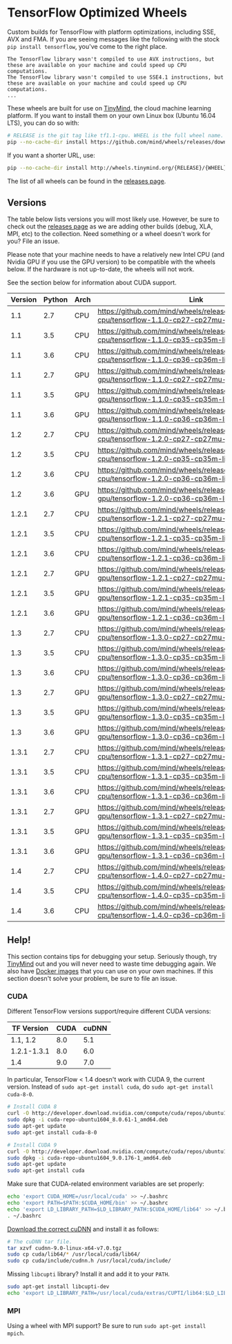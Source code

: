 # TensorFlow Optimized Wheels

Custom builds for TensorFlow with platform optimizations, including SSE, AVX and FMA. If you are seeing messages like the following with the stock `pip install tensorflow`, you've come to the right place.

```
The TensorFlow library wasn't compiled to use AVX instructions, but these are available on your machine and could speed up CPU computations.
The TensorFlow library wasn't compiled to use SSE4.1 instructions, but these are available on your machine and could speed up CPU computations.
...
```

These wheels are built for use on [TinyMind](https://www.tinymind.com), the cloud machine learning platform. If you want to install them on your own Linux box (Ubuntu 16.04 LTS), you can do so with:

```sh
# RELEASE is the git tag like tf1.1-cpu. WHEEL is the full wheel name.
pip --no-cache-dir install https://github.com/mind/wheels/releases/download/{RELEASE}/{WHEEL}
```

If you want a shorter URL, use:

```sh
pip --no-cache-dir install http://wheels.tinymind.org/{RELEASE}/{WHEEL}
```

The list of all wheels can be found in the [releases page](https://github.com/mind/wheels/releases).

## Versions

The table below lists versions you will most likely use. However, be sure to check out the [releases page](https://github.com/mind/wheels/releases) as we are adding other builds (debug, XLA, MPI, etc) to the collection. Need something or a wheel doesn't work for you? File an issue.

Please note that your machine needs to have a relatively new Intel CPU (and Nvidia GPU if you use the GPU version) to be compatible with the wheels below. If the hardware is not up-to-date, the wheels will not work.

See the section below for information about CUDA support.

Version | Python | Arch | Link
--------|--------|------|-----
1.1 | 2.7 | CPU | https://github.com/mind/wheels/releases/download/tf1.1-cpu/tensorflow-1.1.0-cp27-cp27mu-linux_x86_64.whl
1.1 | 3.5 | CPU | https://github.com/mind/wheels/releases/download/tf1.1-cpu/tensorflow-1.1.0-cp35-cp35m-linux_x86_64.whl
1.1 | 3.6 | CPU | https://github.com/mind/wheels/releases/download/tf1.1-cpu/tensorflow-1.1.0-cp36-cp36m-linux_x86_64.whl
1.1 | 2.7 | GPU | https://github.com/mind/wheels/releases/download/tf1.1-gpu/tensorflow-1.1.0-cp27-cp27mu-linux_x86_64.whl
1.1 | 3.5 | GPU | https://github.com/mind/wheels/releases/download/tf1.1-gpu/tensorflow-1.1.0-cp35-cp35m-linux_x86_64.whl
1.1 | 3.6 | GPU | https://github.com/mind/wheels/releases/download/tf1.1-gpu/tensorflow-1.1.0-cp36-cp36m-linux_x86_64.whl
1.2 | 2.7 | CPU | https://github.com/mind/wheels/releases/download/tf1.2-cpu/tensorflow-1.2.0-cp27-cp27mu-linux_x86_64.whl
1.2 | 3.5 | CPU | https://github.com/mind/wheels/releases/download/tf1.2-cpu/tensorflow-1.2.0-cp35-cp35m-linux_x86_64.whl
1.2 | 3.6 | CPU | https://github.com/mind/wheels/releases/download/tf1.2-cpu/tensorflow-1.2.0-cp36-cp36m-linux_x86_64.whl
1.2 | 3.6 | GPU | https://github.com/mind/wheels/releases/download/tf1.2-gpu/tensorflow-1.2.0-cp36-cp36m-linux_x86_64.whl
1.2.1 | 2.7 | CPU | https://github.com/mind/wheels/releases/download/tf1.2.1-cpu/tensorflow-1.2.1-cp27-cp27mu-linux_x86_64.whl
1.2.1 | 3.5 | CPU | https://github.com/mind/wheels/releases/download/tf1.2.1-cpu/tensorflow-1.2.1-cp35-cp35m-linux_x86_64.whl
1.2.1 | 3.6 | CPU | https://github.com/mind/wheels/releases/download/tf1.2.1-cpu/tensorflow-1.2.1-cp36-cp36m-linux_x86_64.whl
1.2.1 | 2.7 | GPU | https://github.com/mind/wheels/releases/download/tf1.2.1-gpu/tensorflow-1.2.1-cp27-cp27mu-linux_x86_64.whl
1.2.1 | 3.5 | GPU | https://github.com/mind/wheels/releases/download/tf1.2.1-gpu/tensorflow-1.2.1-cp35-cp35m-linux_x86_64.whl
1.2.1 | 3.6 | GPU | https://github.com/mind/wheels/releases/download/tf1.2.1-gpu/tensorflow-1.2.1-cp36-cp36m-linux_x86_64.whl
1.3 | 2.7 | CPU | https://github.com/mind/wheels/releases/download/tf1.3-cpu/tensorflow-1.3.0-cp27-cp27mu-linux_x86_64.whl
1.3 | 3.5 | CPU | https://github.com/mind/wheels/releases/download/tf1.3-cpu/tensorflow-1.3.0-cp35-cp35m-linux_x86_64.whl
1.3 | 3.6 | CPU | https://github.com/mind/wheels/releases/download/tf1.3-cpu/tensorflow-1.3.0-cp36-cp36m-linux_x86_64.whl
1.3 | 2.7 | GPU | https://github.com/mind/wheels/releases/download/tf1.3-gpu/tensorflow-1.3.0-cp27-cp27mu-linux_x86_64.whl
1.3 | 3.5 | GPU | https://github.com/mind/wheels/releases/download/tf1.3-gpu/tensorflow-1.3.0-cp35-cp35m-linux_x86_64.whl
1.3 | 3.6 | GPU | https://github.com/mind/wheels/releases/download/tf1.3-gpu/tensorflow-1.3.0-cp36-cp36m-linux_x86_64.whl
1.3.1 | 2.7 | CPU | https://github.com/mind/wheels/releases/download/tf1.3.1-cpu/tensorflow-1.3.1-cp27-cp27mu-linux_x86_64.whl
1.3.1 | 3.5 | CPU | https://github.com/mind/wheels/releases/download/tf1.3.1-cpu/tensorflow-1.3.1-cp35-cp35m-linux_x86_64.whl
1.3.1 | 3.6 | CPU | https://github.com/mind/wheels/releases/download/tf1.3.1-cpu/tensorflow-1.3.1-cp36-cp36m-linux_x86_64.whl
1.3.1 | 2.7 | GPU | https://github.com/mind/wheels/releases/download/tf1.3.1-gpu/tensorflow-1.3.1-cp27-cp27mu-linux_x86_64.whl
1.3.1 | 3.5 | GPU | https://github.com/mind/wheels/releases/download/tf1.3.1-gpu/tensorflow-1.3.1-cp35-cp35m-linux_x86_64.whl
1.3.1 | 3.6 | GPU | https://github.com/mind/wheels/releases/download/tf1.3.1-gpu/tensorflow-1.3.1-cp36-cp36m-linux_x86_64.whl
1.4 | 2.7 | CPU | https://github.com/mind/wheels/releases/download/tf1.4-cpu/tensorflow-1.4.0-cp27-cp27mu-linux_x86_64.whl
1.4 | 3.5 | CPU | https://github.com/mind/wheels/releases/download/tf1.4-cpu/tensorflow-1.4.0-cp35-cp35m-linux_x86_64.whl
1.4 | 3.6 | CPU | https://github.com/mind/wheels/releases/download/tf1.4-cpu/tensorflow-1.4.0-cp36-cp36m-linux_x86_64.whl

## Help!

This section contains tips for debugging your setup. Seriously though, try [TinyMind](https://www.tinymind.com) out and you will never need to waste time debugging again. We also have [Docker images](https://hub.docker.com/r/tinymind/tensorflow/) that you can use on your own machines. If this section doesn't solve your problem, be sure to file an issue.

### CUDA

Different TensorFlow versions support/require different CUDA versions:

TF Version | CUDA | cuDNN
-----------|------|------
1.1, 1.2 | 8.0 | 5.1
1.2.1-1.3.1 | 8.0 | 6.0
1.4 | 9.0 | 7.0

In particular, TensorFlow < 1.4 doesn't work with CUDA 9, the current version. Instead of `sudo apt-get install cuda`, do `sudo apt-get install cuda-8-0`.

```sh
# Install CUDA 8
curl -O http://developer.download.nvidia.com/compute/cuda/repos/ubuntu1604/x86_64/cuda-repo-ubuntu1604_8.0.61-1_amd64.deb
sudo dpkg -i cuda-repo-ubuntu1604_8.0.61-1_amd64.deb
sudo apt-get update
sudo apt-get install cuda-8-0

# Install CUDA 9
curl -O http://developer.download.nvidia.com/compute/cuda/repos/ubuntu1604/x86_64/cuda-repo-ubuntu1604_9.0.176-1_amd64.deb
sudo dpkg -i cuda-repo-ubuntu1604_9.0.176-1_amd64.deb
sudo apt-get update
sudo apt-get install cuda
```

Make sure that CUDA-related environment variables are set properly:

```sh
echo 'export CUDA_HOME=/usr/local/cuda' >> ~/.bashrc
echo 'export PATH=$PATH:$CUDA_HOME/bin' >> ~/.bashrc
echo 'export LD_LIBRARY_PATH=$LD_LIBRARY_PATH:$CUDA_HOME/lib64' >> ~/.bashrc
. ~/.bashrc
```

[Download the correct cuDNN](https://developer.nvidia.com/cudnn) and install it as follows:

```sh
# The cuDNN tar file.
tar xzvf cudnn-9.0-linux-x64-v7.0.tgz
sudo cp cuda/lib64/* /usr/local/cuda/lib64/
sudo cp cuda/include/cudnn.h /usr/local/cuda/include/
```

Missing `libcupti` library? Install it and add it to your `PATH`.

```sh
sudo apt-get install libcupti-dev
echo 'export LD_LIBRARY_PATH=/usr/local/cuda/extras/CUPTI/lib64:$LD_LIBRARY_PATH' >> ~/.bashrc
```

### MPI

Using a wheel with MPI support? Be sure to run `sudo apt-get install mpich`.

